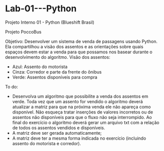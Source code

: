 # Lab-01---Python
Projeto Interno 01 - Python (Blueshift Brasil)

Projeto PoccoBus

Objetivo: Desenvolver um sistema de venda de passagens usando Python. Ela compartilhou a visão dos assentos e as orientações sobre quais espaços devem estar a venda para que possamos nos basear durante o desenvolvimento do algoritmo. 
Visão dos assentos:
- Azul: Assento do motorista
- Cinza: Corredor e parte da frente do ônibus
- Verde: Assentos disponíveis para compra

To do:
- Desenvolva um algoritmo que possibilite a venda dos assentos em verde. Toda vez que um assento for vendido o algoritmo deverá atualizar a matriz para que na próxima venda ele não apareça como disponível. Não esqueça tratar inserções de valores incorretos ou de assentos não disponíveis para que o fluxo não seja interrompido. Ao final do exercício o algoritmo deverá gerar um arquivo txt com a relação de todos os assentos vendidos e disponíveis.
- A matriz deve ser gerada automaticamente;
- A matriz deve ter a mesma forma indicada no exercício (incluindo assento do motorista e corredor).

